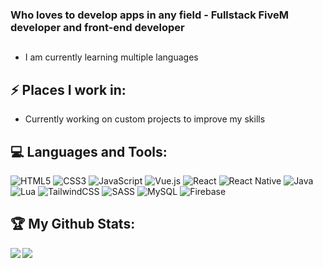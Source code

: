 <div align="left">
  <h3>Who loves to develop apps in any field - Fullstack FiveM developer and front-end developer</h3>
</div>

##
- I am currently learning multiple languages

## ⚡ Places I work in:
- Currently working on custom projects to improve my skills

## 💻 Languages and Tools:
![HTML5](https://img.shields.io/badge/html5-%23E34F26.svg?style=for-the-badge&logo=html5&logoColor=white) ![CSS3](https://img.shields.io/badge/css3-%231572B6.svg?style=for-the-badge&logo=css3&logoColor=white) ![JavaScript](https://img.shields.io/badge/javascript-%23323330.svg?style=for-the-badge&logo=javascript&logoColor=%23F7DF1E) ![Vue.js](https://img.shields.io/badge/vue.js-%2335495e.svg?style=for-the-badge&logo=vuedotjs&logoColor=%234FC08D) ![React](https://img.shields.io/badge/react-%2320232a.svg?style=for-the-badge&logo=react&logoColor=%2361DAFB) ![React Native](https://img.shields.io/badge/react_native-%2320232a.svg?style=for-the-badge&logo=react&logoColor=%2361DAFB) ![Java](https://img.shields.io/badge/java-%23ED8B00.svg?style=for-the-badge&logo=openjdk&logoColor=white) ![Lua](https://img.shields.io/badge/lua-%232C2D72.svg?style=for-the-badge&logo=lua&logoColor=white) ![TailwindCSS](https://img.shields.io/badge/tailwindcss-%2338B2AC.svg?style=for-the-badge&logo=tailwind-css&logoColor=white) ![SASS](https://img.shields.io/badge/SASS-hotpink.svg?style=for-the-badge&logo=SASS&logoColor=white) ![MySQL](https://img.shields.io/badge/mysql-4479A1.svg?style=for-the-badge&logo=mysql&logoColor=white) ![Firebase](https://img.shields.io/badge/firebase-a08021?style=for-the-badge&logo=firebase&logoColor=ffcd34)

## 🏆 My Github Stats:
<div>
   <a href="https://github-readme-stats.vercel.app/api?username=Oph3Z1&theme=tokyonight&border_color=black">
    <img  align="left" src="https://github-readme-stats.vercel.app/api?username=Oph3Z1&count_private=true&show_icons=true&theme=tokyonight&border_color=black" />
  </a>
  <a href="https://github-readme-stats.vercel.app/api/top-langs/?username=Oph3Z1&hide=php&theme=tokyonight&border_color=black">
    <img align="left" src="https://github-readme-stats.vercel.app/api/top-langs/?username=Oph3Z1&hide=php&theme=tokyonight&border_color=black" />
  </a>
</div>
